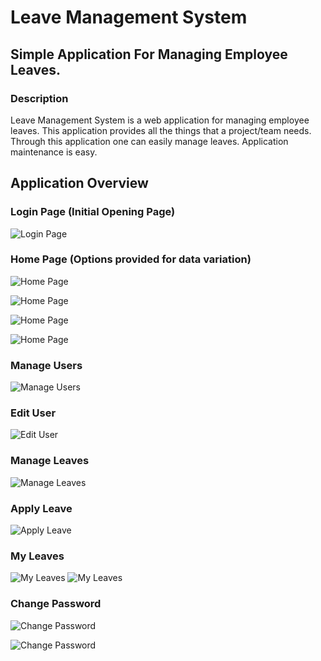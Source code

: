 # Leave Management System
## Simple Application For Managing Employee Leaves.

### Description
Leave Management System is a web application for managing employee leaves. This application provides all the things that a project/team needs. Through this application one can easily manage leaves. Application maintenance is easy.

## Application Overview
### Login Page (Initial Opening Page)
![Login Page](https://github.com/NaveenKumarK219/LMS/blob/master/resources/screenshots/Screenshot_2018-11-12%20Leave%20Management%20System.png)

### Home Page (Options provided for data variation)
![Home Page](https://github.com/NaveenKumarK219/LMS/blob/master/resources/screenshots/Screenshot_2018-11-12%20Home.png)

![Home Page](https://github.com/NaveenKumarK219/LMS/blob/master/resources/screenshots/Screenshot_2018-11-12%20Home(1).png)

![Home Page](https://github.com/NaveenKumarK219/LMS/blob/master/resources/screenshots/Screenshot_2018-11-12%20Home(2).png)

![Home Page](https://github.com/NaveenKumarK219/LMS/blob/master/resources/screenshots/Screenshot_2018-11-12%20Home(3).png)

### Manage Users
![Manage Users](https://github.com/NaveenKumarK219/LMS/blob/master/resources/screenshots/Screenshot_2018-11-12%20Manage%20Users.png)

### Edit User
![Edit User](https://github.com/NaveenKumarK219/LMS/blob/master/resources/screenshots/Screenshot_2018-11-12%20Edit%20User.png)

### Manage Leaves
![Manage Leaves](https://github.com/NaveenKumarK219/LMS/blob/master/resources/screenshots/Screenshot_2018-11-12%20Manage%20Leaves.png)

### Apply Leave
![Apply Leave](https://github.com/NaveenKumarK219/LMS/blob/master/resources/screenshots/Screenshot_2018-11-12%20Apply%20Leave.png)

### My Leaves
![My Leaves](https://github.com/NaveenKumarK219/LMS/blob/master/resources/screenshots/Screenshot_2018-11-12%20My%20Leaves.png)
![My Leaves](https://github.com/NaveenKumarK219/LMS/blob/master/resources/screenshots/Screenshot_2018-11-12%20My%20Leaves(1).png)

### Change Password
![Change Password](https://github.com/NaveenKumarK219/LMS/blob/master/resources/screenshots/Screenshot_2018-11-12%20Change%20Password.png)

![Change Password](https://github.com/NaveenKumarK219/LMS/blob/master/resources/screenshots/Screenshot_2018-11-12%20Change%20Password(1).png)
